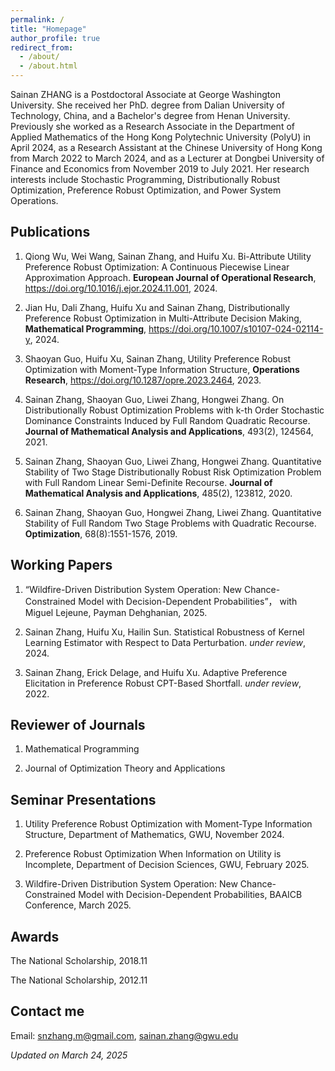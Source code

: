 ```yaml
---
permalink: /
title: "Homepage"
author_profile: true
redirect_from: 
  - /about/
  - /about.html
---
```


Sainan ZHANG is a Postdoctoral Associate at George Washington University. She received her PhD. degree from Dalian University of Technology, China, and a Bachelor's degree from Henan University. Previously she worked as a Research Associate in the Department of Applied Mathematics of the Hong Kong Polytechnic University (PolyU) in April 2024, as a Research Assistant at the Chinese University of Hong Kong from March 2022 to March 2024, and as a Lecturer at Dongbei University of Finance and Economics from November 2019 to July 2021. Her research interests include Stochastic Programming, Distributionally Robust Optimization, Preference Robust Optimization, and Power System Operations.

Publications
------
1. Qiong Wu, Wei Wang, Sainan Zhang, and Huifu Xu. Bi-Attribute Utility Preference Robust Optimization: A Continuous Piecewise Linear Approximation Approach. __European Journal of Operational Research__, https://doi.org/10.1016/j.ejor.2024.11.001, 2024.

2. Jian Hu, Dali Zhang, Huifu Xu and Sainan Zhang,  Distributionally Preference Robust Optimization in Multi-Attribute Decision Making, __Mathematical Programming__, https://doi.org/10.1007/s10107-024-02114-y, 2024.

3. Shaoyan Guo, Huifu Xu, Sainan Zhang, Utility Preference Robust Optimization with Moment-Type Information Structure, __Operations Research__, https://doi.org/10.1287/opre.2023.2464, 2023.

4. Sainan Zhang, Shaoyan Guo, Liwei Zhang, Hongwei Zhang. On Distributionally Robust Optimization Problems with k-th Order Stochastic Dominance Constraints Induced by Full Random Quadratic Recourse. __Journal of Mathematical Analysis and Applications__, 493(2), 124564, 2021.

5. Sainan Zhang, Shaoyan Guo, Liwei Zhang, Hongwei Zhang. Quantitative Stability of Two Stage Distributionally Robust Risk Optimization Problem with Full Random Linear Semi-Definite Recourse. __Journal of Mathematical Analysis and Applications__, 485(2), 123812, 2020.

6. Sainan Zhang, Shaoyan Guo, Hongwei Zhang, Liwei Zhang. Quantitative Stability of Full Random Two Stage Problems with Quadratic Recourse. __Optimization__, 68(8):1551-1576, 2019.

Working Papers
-------
1. “Wildfire-Driven Distribution System Operation: New Chance-Constrained Model with
Decision-Dependent Probabilities”， with Miguel Lejeune, Payman Dehghanian, 2025.

2. Sainan Zhang, Huifu Xu, Hailin Sun. Statistical Robustness of Kernel Learning Estimator with Respect to Data Perturbation. _under review_, 2024.

3. Sainan Zhang, Erick Delage, and Huifu Xu. Adaptive Preference Elicitation in Preference Robust CPT-Based Shortfall. _under review_, 2022.

Reviewer of Journals
-------
1. Mathematical Programming

2. Journal of Optimization Theory and Applications

Seminar Presentations
-------
1. Utility Preference Robust Optimization with Moment-Type Information Structure, Department of Mathematics, GWU, November 2024.

2. Preference Robust Optimization When Information on Utility is Incomplete, Department of Decision Sciences, GWU, February 2025.
 
3. Wildfire-Driven Distribution System Operation: New Chance-Constrained Model with
Decision-Dependent Probabilities, BAAICB Conference, March 2025.

Awards
-------
The National Scholarship, 2018.11

The National Scholarship, 2012.11

Contact me
------
Email: snzhang.m@gmail.com, sainan.zhang@gwu.edu

_Updated on March 24, 2025_
